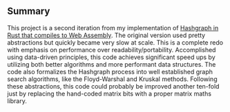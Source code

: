## Summary

This project is a second iteration from my implementation of [Hashgraph in Rust
that compiles to Web Assembly](https://github.com/jaybutera/rust-hashgraph).
The original version used pretty abstractions but quickly became very slow at
scale. This is a complete redo with emphasis on performance over
readability/portability. Accomplished using data-driven principles, this code
achieves significant speed ups by utilizing both better algorithms and more performant
data structures. The code also formalizes the Hashgraph process into
well established graph search algorithms, like the Floyd-Warshal and Kruskal
methods. Following these abstractions, this code could probably be improved
another ten-fold just by replacing the hand-coded matrix bits with a proper matrix maths library.
